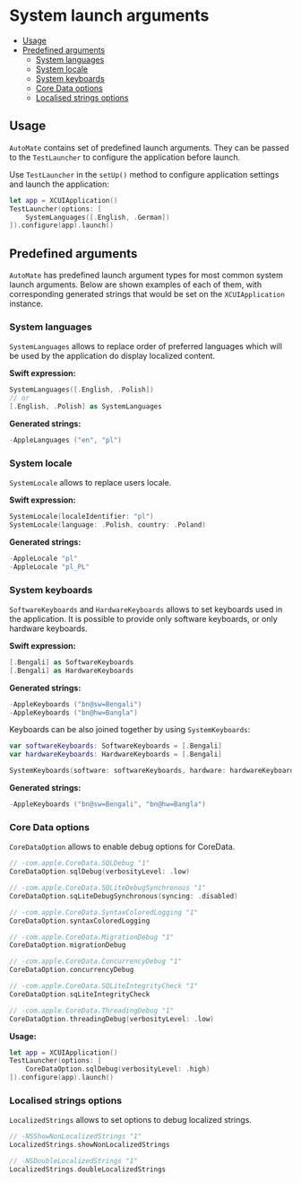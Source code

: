 # System launch arguments

- [Usage](#usage)
- [Predefined arguments](#predefined-arguments)
    - [System languages](#systeml-anguages)
    - [System locale](#system-locale)
    - [System keyboards](#system-keyboards)
    - [Core Data options](#core-data-options)
    - [Localised strings options](#localised-strings-options)

## Usage

`AutoMate` contains set of predefined launch arguments. They can be passed to the `TestLauncher`
to configure the application before launch.

Use `TestLauncher` in the `setUp()` method to configure application settings and launch the application:

```swift
let app = XCUIApplication()
TestLauncher(options: [
    SystemLanguages([.English, .German])
]).configure(app).launch()
```

## Predefined arguments

`AutoMate` has predefined launch argument types for most common system launch arguments.
Below are shown examples of each of them, with corresponding generated strings that
would be set on the `XCUIApplication` instance.

### System languages

`SystemLanguages` allows to replace order of preferred languages which will be used
by the application do display localized content.

**Swift expression:**

```swift
SystemLanguages([.English, .Polish])
// or
[.English, .Polish] as SystemLanguages
```

**Generated strings:**

```swift
-AppleLanguages ("en", "pl")
```

### System locale

`SystemLocale` allows to replace users locale.

**Swift expression:**

```swift
SystemLocale(localeIdentifier: "pl")
SystemLocale(language: .Polish, country: .Poland)
```

**Generated strings:**

```swift
-AppleLocale "pl"
-AppleLocale "pl_PL"
```

### System keyboards

`SoftwareKeyboards` and `HardwareKeyboards` allows to set keyboards used in the application.
It is possible to provide only software keyboards, or only hardware keyboards.

**Swift expression:**

```swift
[.Bengali] as SoftwareKeyboards
[.Bengali] as HardwareKeyboards
```

**Generated strings:**

```swift
-AppleKeyboards ("bn@sw=Bengali")
-AppleKeyboards ("bn@hw=Bangla")
```

Keyboards can be also joined together by using `SystemKeyboards`:

```swift
var softwareKeyboards: SoftwareKeyboards = [.Bengali]
var hardwareKeyboards: HardwareKeyboards = [.Bengali]

SystemKeyboards(software: softwareKeyboards, hardware: hardwareKeyboards)
```

**Generated strings:**

```swift
-AppleKeyboards ("bn@sw=Bengali", "bn@hw=Bangla")
```

### Core Data options

`CoreDataOption` allows to enable debug options for CoreData.

```swift
// -com.apple.CoreData.SQLDebug "1"
CoreDataOption.sqlDebug(verbosityLevel: .low)

// -com.apple.CoreData.SQLiteDebugSynchronous "1"
CoreDataOption.sqLiteDebugSynchronous(syncing: .disabled)

// -com.apple.CoreData.SyntaxColoredLogging "1"
CoreDataOption.syntaxColoredLogging

// -com.apple.CoreData.MigrationDebug "1"
CoreDataOption.migrationDebug

// -com.apple.CoreData.ConcurrencyDebug "1"
CoreDataOption.concurrencyDebug

// -com.apple.CoreData.SQLiteIntegrityCheck "1"
CoreDataOption.sqLiteIntegrityCheck

// -com.apple.CoreData.ThreadingDebug "1"
CoreDataOption.threadingDebug(verbosityLevel: .low)
```

**Usage:**

```swift
let app = XCUIApplication()
TestLauncher(options: [
    CoreDataOption.sqlDebug(verbosityLevel: .high)
]).configure(app).launch()
```

### Localised strings options

`LocalizedStrings` allows to set options to debug localized strings.

```swift
// -NSShowNonLocalizedStrings "1"
LocalizedStrings.showNonLocalizedStrings

// -NSDoubleLocalizedStrings "1"
LocalizedStrings.doubleLocalizedStrings
```
